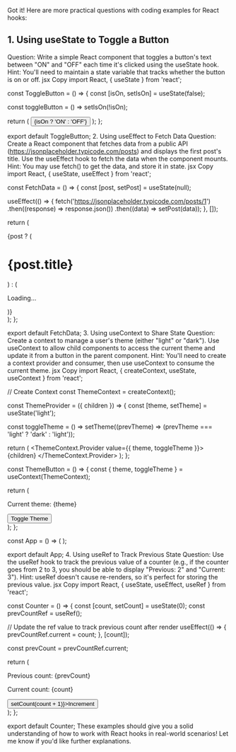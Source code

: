 Got it! Here are more practical questions with coding examples for React hooks:

## 1. Using useState to Toggle a Button

Question: Write a simple React component that toggles a button's text between "ON" and "OFF" each time it's clicked using the useState hook.
Hint: You'll need to maintain a state variable that tracks whether the button is on or off.
jsx
Copy
import React, { useState } from 'react';

const ToggleButton = () => {
const [isOn, setIsOn] = useState(false);

const toggleButton = () => setIsOn(!isOn);

return (
<button onClick={toggleButton}>
{isOn ? 'ON' : 'OFF'}
</button>
);
};

export default ToggleButton; 2. Using useEffect to Fetch Data
Question: Create a React component that fetches data from a public API (https://jsonplaceholder.typicode.com/posts) and displays the first post's title. Use the useEffect hook to fetch the data when the component mounts.
Hint: You may use fetch() to get the data, and store it in state.
jsx
Copy
import React, { useState, useEffect } from 'react';

const FetchData = () => {
const [post, setPost] = useState(null);

useEffect(() => {
fetch('https://jsonplaceholder.typicode.com/posts/1')
.then((response) => response.json())
.then((data) => setPost(data));
}, []);

return (
<div>
{post ? (
<h1>{post.title}</h1>
) : (
<p>Loading...</p>
)}
</div>
);
};

export default FetchData; 3. Using useContext to Share State
Question: Create a context to manage a user's theme (either "light" or "dark"). Use useContext to allow child components to access the current theme and update it from a button in the parent component.
Hint: You'll need to create a context provider and consumer, then use useContext to consume the current theme.
jsx
Copy
import React, { createContext, useState, useContext } from 'react';

// Create Context
const ThemeContext = createContext();

const ThemeProvider = ({ children }) => {
const [theme, setTheme] = useState('light');

const toggleTheme = () => setTheme((prevTheme) => (prevTheme === 'light' ? 'dark' : 'light'));

return (
<ThemeContext.Provider value={{ theme, toggleTheme }}>
{children}
</ThemeContext.Provider>
);
};

const ThemeButton = () => {
const { theme, toggleTheme } = useContext(ThemeContext);

return (
<div>
<p>Current theme: {theme}</p>
<button onClick={toggleTheme}>Toggle Theme</button>
</div>
);
};

const App = () => (
<ThemeProvider>
<ThemeButton />
</ThemeProvider>
);

export default App; 4. Using useRef to Track Previous State
Question: Use the useRef hook to track the previous value of a counter (e.g., if the counter goes from 2 to 3, you should be able to display "Previous: 2" and "Current: 3").
Hint: useRef doesn't cause re-renders, so it's perfect for storing the previous value.
jsx
Copy
import React, { useState, useEffect, useRef } from 'react';

const Counter = () => {
const [count, setCount] = useState(0);
const prevCountRef = useRef();

// Update the ref value to track previous count after render
useEffect(() => {
prevCountRef.current = count;
}, [count]);

const prevCount = prevCountRef.current;

return (
<div>
<p>Previous count: {prevCount}</p>
<p>Current count: {count}</p>
<button onClick={() => setCount(count + 1)}>Increment</button>
</div>
);
};

export default Counter;
These examples should give you a solid understanding of how to work with React hooks in real-world scenarios! Let me know if you'd like further explanations.
